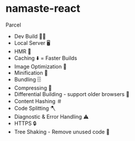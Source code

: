 # namaste-react

Parcel 
- Dev Build 💪🏻
- Local Server 🖥
- HMR 🔁
- Caching ⬇️ = Faster Builds
- Image Optimization 🌅
- Minification 🐜
- Bundling 🗄
- Compressing 📁
- Differential Building - support older browsers 🔎
- Content Hashing ＃
- Code Splitting 🪓
- Diagnostic & Error Handling ⚠️
- HTTPS 🔒
- Tree Shaking - Remove unused code 🌳
